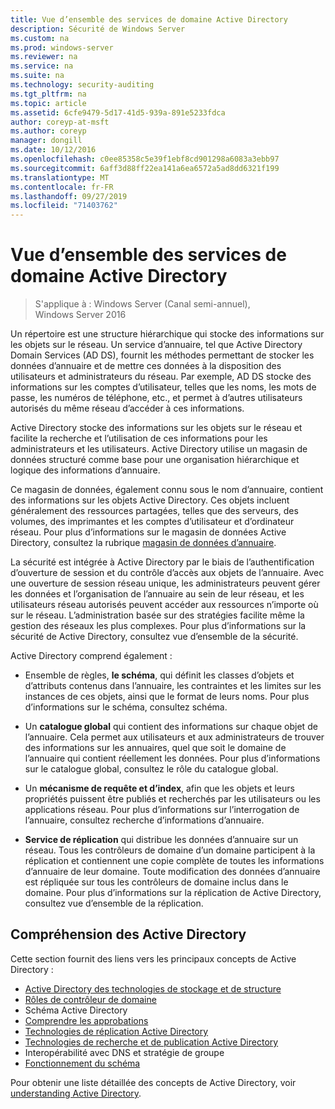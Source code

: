 ```yaml
---
title: Vue d’ensemble des services de domaine Active Directory
description: Sécurité de Windows Server
ms.custom: na
ms.prod: windows-server
ms.reviewer: na
ms.service: na
ms.suite: na
ms.technology: security-auditing
ms.tgt_pltfrm: na
ms.topic: article
ms.assetid: 6cfe9479-5d17-41d5-939a-891e5233fdca
author: coreyp-at-msft
ms.author: coreyp
manager: dongill
ms.date: 10/12/2016
ms.openlocfilehash: c0ee85358c5e39f1ebf8cd901298a6083a3ebb97
ms.sourcegitcommit: 6aff3d88ff22ea141a6ea6572a5ad8dd6321f199
ms.translationtype: MT
ms.contentlocale: fr-FR
ms.lasthandoff: 09/27/2019
ms.locfileid: "71403762"
---
```

# <a name="active-directory-domain-services-overview"></a>Vue d’ensemble des services de domaine Active Directory

>S'applique à : Windows Server (Canal semi-annuel), Windows Server 2016
  
Un répertoire est une structure hiérarchique qui stocke des informations sur les objets sur le réseau. Un service d’annuaire, tel que Active Directory Domain Services (AD DS), fournit les méthodes permettant de stocker les données d’annuaire et de mettre ces données à la disposition des utilisateurs et administrateurs du réseau. Par exemple, AD DS stocke des informations sur les comptes d’utilisateur, telles que les noms, les mots de passe, les numéros de téléphone, etc., et permet à d’autres utilisateurs autorisés du même réseau d’accéder à ces informations.  
  
Active Directory stocke des informations sur les objets sur le réseau et facilite la recherche et l’utilisation de ces informations pour les administrateurs et les utilisateurs. Active Directory utilise un magasin de données structuré comme base pour une organisation hiérarchique et logique des informations d’annuaire.  
  
Ce magasin de données, également connu sous le nom d’annuaire, contient des informations sur les objets Active Directory. Ces objets incluent généralement des ressources partagées, telles que des serveurs, des volumes, des imprimantes et les comptes d’utilisateur et d’ordinateur réseau. Pour plus d’informations sur le magasin de données Active Directory, consultez la rubrique [magasin de données d’annuaire](https://technet.microsoft.com/library/cc736627(v=ws.10).aspx).  
  
La sécurité est intégrée à Active Directory par le biais de l’authentification d’ouverture de session et du contrôle d’accès aux objets de l’annuaire. Avec une ouverture de session réseau unique, les administrateurs peuvent gérer les données et l’organisation de l’annuaire au sein de leur réseau, et les utilisateurs réseau autorisés peuvent accéder aux ressources n’importe où sur le réseau. L’administration basée sur des stratégies facilite même la gestion des réseaux les plus complexes. Pour plus d’informations sur la sécurité de Active Directory, consultez vue d’ensemble de la sécurité.  
  
Active Directory comprend également :  
* Ensemble de règles, **le schéma**, qui définit les classes d’objets et d’attributs contenus dans l’annuaire, les contraintes et les limites sur les instances de ces objets, ainsi que le format de leurs noms. Pour plus d’informations sur le schéma, consultez schéma.  
  
  
* Un **catalogue global** qui contient des informations sur chaque objet de l’annuaire. Cela permet aux utilisateurs et aux administrateurs de trouver des informations sur les annuaires, quel que soit le domaine de l’annuaire qui contient réellement les données. Pour plus d’informations sur le catalogue global, consultez le rôle du catalogue global.  
  
  
* Un **mécanisme de requête et d’index**, afin que les objets et leurs propriétés puissent être publiés et recherchés par les utilisateurs ou les applications réseau. Pour plus d’informations sur l’interrogation de l’annuaire, consultez recherche d’informations d’annuaire.  
  
  
* **Service de réplication** qui distribue les données d’annuaire sur un réseau. Tous les contrôleurs de domaine d’un domaine participent à la réplication et contiennent une copie complète de toutes les informations d’annuaire de leur domaine. Toute modification des données d’annuaire est répliquée sur tous les contrôleurs de domaine inclus dans le domaine. Pour plus d’informations sur la réplication de Active Directory, consultez vue d’ensemble de la réplication.  
  
## <a name="understanding-active-directory"></a>Compréhension des Active Directory  
 Cette section fournit des liens vers les principaux concepts de Active Directory :  
   
* [Active Directory des technologies de stockage et de structure](https://technet.microsoft.com/library/cc759186(v=ws.10).aspx)  
* [Rôles de contrôleur de domaine](https://technet.microsoft.com/library/cc786438(v=ws.10).aspx)   
* Schéma Active Directory   
* [Comprendre les approbations](https://technet.microsoft.com/library/cc771294(v=ws.10).aspx)   
* [Technologies de réplication Active Directory](https://technet.microsoft.com/library/cc786438(v=ws.10).aspx)   
* [Technologies de recherche et de publication Active Directory](https://technet.microsoft.com/library/cc775686(v=ws.10).aspx)   
* Interopérabilité avec DNS et stratégie de groupe   
* [Fonctionnement du schéma](https://technet.microsoft.com/library/cc759402(v=ws.10).aspx)   
  
Pour obtenir une liste détaillée des concepts de Active Directory, voir [understanding Active Directory](https://technet.microsoft.com/library/cc781408(v=ws.10).aspx).   

